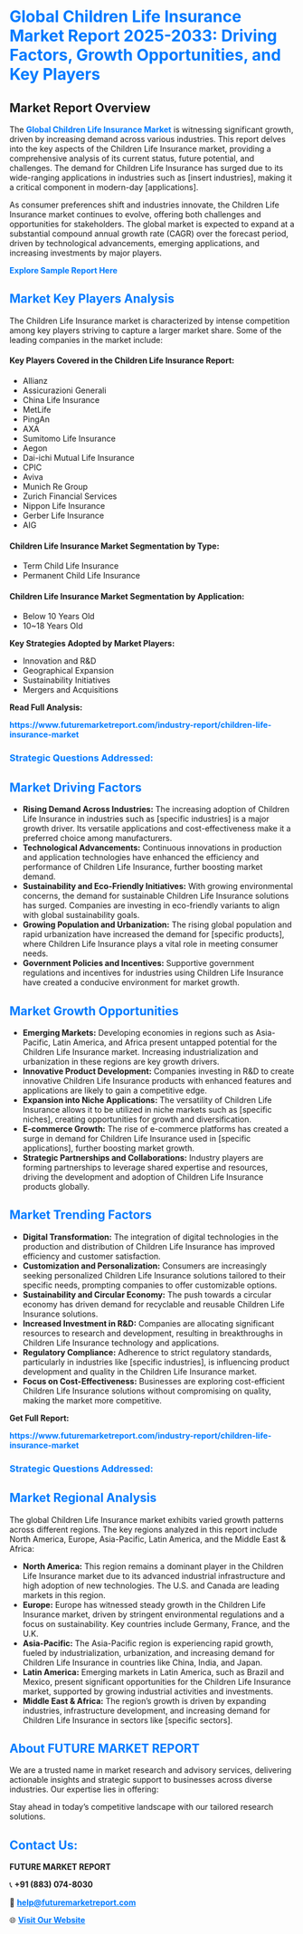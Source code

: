 <h1 style="color: #007BFF;">Global Children Life Insurance Market Report 2025-2033: Driving Factors, Growth Opportunities, and Key Players</h1>

<section id="overview">
<h2>Market Report Overview</h2>
<p>The <a href="https://www.futuremarketreport.com/industry-report/children-life-insurance-market" style="color: #007BFF; text-decoration: none;"><strong>Global Children Life Insurance Market</strong></a> is witnessing significant growth, driven by increasing demand across various industries. This report delves into the key aspects of the Children Life Insurance market, providing a comprehensive analysis of its current status, future potential, and challenges. The demand for Children Life Insurance has surged due to its wide-ranging applications in industries such as [insert industries], making it a critical component in modern-day [applications].</p>
<p>As consumer preferences shift and industries innovate, the Children Life Insurance market continues to evolve, offering both challenges and opportunities for stakeholders. The global market is expected to expand at a substantial compound annual growth rate (CAGR) over the forecast period, driven by technological advancements, emerging applications, and increasing investments by major players.</p>
</section>

<section id="overview">
<p><a href="https://www.futuremarketreport.com/request-sample/reportId=41354" style="color: #007BFF; text-decoration: none;"><strong>Explore Sample Report Here</strong></a></p>
</section>

<section id="key-players">
<h2 style="color: #007BFF;">Market Key Players Analysis</h2>
<p>The Children Life Insurance market is characterized by intense competition among key players striving to capture a larger market share. Some of the leading companies in the market include:</p>
<h4>Key Players Covered in the Children Life Insurance Report:</h4>
<ul><li>Allianz</li><li>Assicurazioni Generali</li><li>China Life Insurance</li><li>MetLife</li><li>PingAn</li><li>AXA</li><li>Sumitomo Life Insurance</li><li>Aegon</li><li>Dai-ichi Mutual Life Insurance</li><li>CPIC</li><li>Aviva</li><li>Munich Re Group</li><li>Zurich Financial Services</li><li>Nippon Life Insurance</li><li>Gerber Life Insurance</li><li>AIG</li></ul>
<h4>Children Life Insurance Market Segmentation by Type:</h4>
<ul><li>Term Child Life Insurance</li><li>Permanent Child Life Insurance</li></ul>

<h4>Children Life Insurance Market Segmentation by Application:</h4>
<ul><li>Below 10 Years Old</li><li>10~18 Years Old</li></ul>
<p><strong>Key Strategies Adopted by Market Players:</strong></p>
<ul>
<li>Innovation and R&D</li>
<li>Geographical Expansion</li>
<li>Sustainability Initiatives</li>
<li>Mergers and Acquisitions</li>
</ul>
</section>

<section>
<p><strong>Read Full Analysis: </strong></p><a href="https://www.futuremarketreport.com/industry-report/children-life-insurance-market" style="color: #007BFF; text-decoration: none;"><strong>https://www.futuremarketreport.com/industry-report/children-life-insurance-market</strong></a>
<h3 style="color: #007BFF;">Strategic Questions Addressed:</h3>
</section>

<section id="driving-factors">
<h2 style="color: #007BFF;">Market Driving Factors</h2>
<ul>
<li><strong>Rising Demand Across Industries:</strong> The increasing adoption of Children Life Insurance in industries such as [specific industries] is a major growth driver. Its versatile applications and cost-effectiveness make it a preferred choice among manufacturers.</li>
<li><strong>Technological Advancements:</strong> Continuous innovations in production and application technologies have enhanced the efficiency and performance of Children Life Insurance, further boosting market demand.</li>
<li><strong>Sustainability and Eco-Friendly Initiatives:</strong> With growing environmental concerns, the demand for sustainable Children Life Insurance solutions has surged. Companies are investing in eco-friendly variants to align with global sustainability goals.</li>
<li><strong>Growing Population and Urbanization:</strong> The rising global population and rapid urbanization have increased the demand for [specific products], where Children Life Insurance plays a vital role in meeting consumer needs.</li>
<li><strong>Government Policies and Incentives:</strong> Supportive government regulations and incentives for industries using Children Life Insurance have created a conducive environment for market growth.</li>
</ul>
</section>

<section id="growth-opportunities">
<h2 style="color: #007BFF;">Market Growth Opportunities</h2>
<ul>
<li><strong>Emerging Markets:</strong> Developing economies in regions such as Asia-Pacific, Latin America, and Africa present untapped potential for the Children Life Insurance market. Increasing industrialization and urbanization in these regions are key growth drivers.</li>
<li><strong>Innovative Product Development:</strong> Companies investing in R&D to create innovative Children Life Insurance products with enhanced features and applications are likely to gain a competitive edge.</li>
<li><strong>Expansion into Niche Applications:</strong> The versatility of Children Life Insurance allows it to be utilized in niche markets such as [specific niches], creating opportunities for growth and diversification.</li>
<li><strong>E-commerce Growth:</strong> The rise of e-commerce platforms has created a surge in demand for Children Life Insurance used in [specific applications], further boosting market growth.</li>
<li><strong>Strategic Partnerships and Collaborations:</strong> Industry players are forming partnerships to leverage shared expertise and resources, driving the development and adoption of Children Life Insurance products globally.</li>
</ul>
</section>

<section id="trending-factors">
<h2 style="color: #007BFF;">Market Trending Factors</h2>
<ul>
<li><strong>Digital Transformation:</strong> The integration of digital technologies in the production and distribution of Children Life Insurance has improved efficiency and customer satisfaction.</li>
<li><strong>Customization and Personalization:</strong> Consumers are increasingly seeking personalized Children Life Insurance solutions tailored to their specific needs, prompting companies to offer customizable options.</li>
<li><strong>Sustainability and Circular Economy:</strong> The push towards a circular economy has driven demand for recyclable and reusable Children Life Insurance solutions.</li>
<li><strong>Increased Investment in R&D:</strong> Companies are allocating significant resources to research and development, resulting in breakthroughs in Children Life Insurance technology and applications.</li>
<li><strong>Regulatory Compliance:</strong> Adherence to strict regulatory standards, particularly in industries like [specific industries], is influencing product development and quality in the Children Life Insurance market.</li>
<li><strong>Focus on Cost-Effectiveness:</strong> Businesses are exploring cost-efficient Children Life Insurance solutions without compromising on quality, making the market more competitive.</li>
</ul>
</section>

<section>
<p><strong>Get Full Report: </strong></p><a href="https://www.futuremarketreport.com/industry-report/children-life-insurance-market" style="color: #007BFF; text-decoration: none;"><strong>https://www.futuremarketreport.com/industry-report/children-life-insurance-market</strong></a>
<h3 style="color: #007BFF;">Strategic Questions Addressed:</h3>
</section>


<section id="regional-analysis">
<h2 style="color: #007BFF;">Market Regional Analysis</h2>
<p>The global Children Life Insurance market exhibits varied growth patterns across different regions. The key regions analyzed in this report include North America, Europe, Asia-Pacific, Latin America, and the Middle East & Africa:</p>
<ul>
<li><strong>North America:</strong> This region remains a dominant player in the Children Life Insurance market due to its advanced industrial infrastructure and high adoption of new technologies. The U.S. and Canada are leading markets in this region.</li>
<li><strong>Europe:</strong> Europe has witnessed steady growth in the Children Life Insurance market, driven by stringent environmental regulations and a focus on sustainability. Key countries include Germany, France, and the U.K.</li>
<li><strong>Asia-Pacific:</strong> The Asia-Pacific region is experiencing rapid growth, fueled by industrialization, urbanization, and increasing demand for Children Life Insurance in countries like China, India, and Japan.</li>
<li><strong>Latin America:</strong> Emerging markets in Latin America, such as Brazil and Mexico, present significant opportunities for the Children Life Insurance market, supported by growing industrial activities and investments.</li>
<li><strong>Middle East & Africa:</strong> The region’s growth is driven by expanding industries, infrastructure development, and increasing demand for Children Life Insurance in sectors like [specific sectors].</li>
</ul>
</section>

<footer>
<h2 style="color: #007BFF;">About FUTURE MARKET REPORT</h2>
<p>We are a trusted name in market research and advisory services, delivering actionable insights and strategic support to businesses across diverse industries. Our expertise lies in offering:</p>

<p>Stay ahead in today’s competitive landscape with our tailored research solutions.</p>

<h2 style="color: #007BFF;">Contact Us:</h2>
<p><strong>FUTURE MARKET REPORT</strong></p>
<p>📞 <strong>+91 (883) 074-8030</strong></p>
<p>📧 <strong><a href="mailto:help@futuremarketreport.com" style="color: #007BFF;">help@futuremarketreport.com</a></strong></p>
<p>🌐 <strong><a href="https://www.futuremarketreport.com/" style="color: #007BFF;">Visit Our Website</a></strong></p>
</footer>